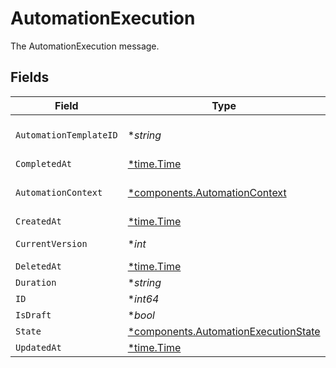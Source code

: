 # AutomationExecution

The AutomationExecution message.


## Fields

| Field                                                                                       | Type                                                                                        | Required                                                                                    | Description                                                                                 |
| ------------------------------------------------------------------------------------------- | ------------------------------------------------------------------------------------------- | ------------------------------------------------------------------------------------------- | ------------------------------------------------------------------------------------------- |
| `AutomationTemplateID`                                                                      | **string*                                                                                   | :heavy_minus_sign:                                                                          | The automationTemplateId field.                                                             |
| `CompletedAt`                                                                               | [*time.Time](https://pkg.go.dev/time#Time)                                                  | :heavy_minus_sign:                                                                          | N/A                                                                                         |
| `AutomationContext`                                                                         | [*components.AutomationContext](../../models/components/automationcontext.md)               | :heavy_minus_sign:                                                                          | The AutomationContext message.                                                              |
| `CreatedAt`                                                                                 | [*time.Time](https://pkg.go.dev/time#Time)                                                  | :heavy_minus_sign:                                                                          | N/A                                                                                         |
| `CurrentVersion`                                                                            | **int*                                                                                      | :heavy_minus_sign:                                                                          | The currentVersion field.                                                                   |
| `DeletedAt`                                                                                 | [*time.Time](https://pkg.go.dev/time#Time)                                                  | :heavy_minus_sign:                                                                          | N/A                                                                                         |
| `Duration`                                                                                  | **string*                                                                                   | :heavy_minus_sign:                                                                          | N/A                                                                                         |
| `ID`                                                                                        | **int64*                                                                                    | :heavy_minus_sign:                                                                          | The id field.                                                                               |
| `IsDraft`                                                                                   | **bool*                                                                                     | :heavy_minus_sign:                                                                          | The isDraft field.                                                                          |
| `State`                                                                                     | [*components.AutomationExecutionState](../../models/components/automationexecutionstate.md) | :heavy_minus_sign:                                                                          | The state field.                                                                            |
| `UpdatedAt`                                                                                 | [*time.Time](https://pkg.go.dev/time#Time)                                                  | :heavy_minus_sign:                                                                          | N/A                                                                                         |